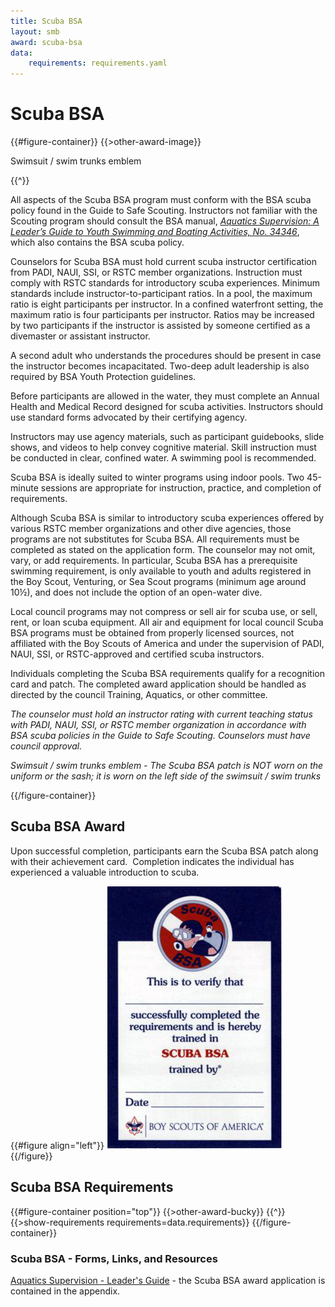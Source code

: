```yaml
---
title: Scuba BSA
layout: smb
award: scuba-bsa
data:
    requirements: requirements.yaml
---
```


# Scuba BSA

{{#figure-container}}
{{>other-award-image}}
<p>Swimsuit / swim trunks emblem</p>
{{^}}

All aspects of the Scuba BSA program must conform with the BSA scuba policy found in the Guide to Safe Scouting.  Instructors not familiar with the Scouting program should consult the BSA manual, [*Aquatics Supervision: A Leader’s Guide to Youth Swimming and Boating Activities, No. 34346*](../aquatics-guide.pdf), which also contains the BSA scuba policy.

Counselors for Scuba BSA must hold current scuba instructor certification from PADI, NAUI, SSI, or RSTC member organizations. Instruction must comply with RSTC standards for introductory scuba experiences. Minimum standards include instructor-to-participant ratios. In a pool, the maximum ratio is eight participants per instructor. In a confined waterfront setting, the maximum ratio is four participants per instructor. Ratios may be increased by two participants if the instructor is assisted by someone certified as a divemaster or assistant instructor.

A second adult who understands the procedures should be present in case the instructor becomes incapacitated.  Two-deep adult leadership is also required by BSA Youth Protection guidelines.

Before participants are allowed in the water, they must complete an Annual Health and Medical Record designed for scuba activities. Instructors should use standard forms advocated by their certifying agency.

Instructors may use agency materials, such as participant guidebooks, slide shows, and videos to help convey cognitive material. Skill instruction must be conducted in clear, confined water. A swimming pool is recommended.

Scuba BSA is ideally suited to winter programs using indoor pools. Two 45-minute sessions are appropriate for instruction, practice, and completion of requirements.

Although Scuba BSA is similar to introductory scuba experiences offered by various RSTC member organizations and other dive agencies, those programs are not substitutes for Scuba BSA. All requirements must be completed as stated on the application form. The counselor may not omit, vary, or add requirements. In particular, Scuba BSA has a prerequisite swimming requirement, is only available to youth and adults registered in the Boy Scout, Venturing, or Sea Scout programs (minimum age around 10½), and does not include the option of an open-water dive.

Local council programs may not compress or sell air for scuba use, or sell, rent, or loan scuba equipment. All air and equipment for local council Scuba BSA programs must be obtained from properly licensed sources, not affiliated with the Boy Scouts of America and under the supervision of PADI, NAUI, SSI, or RSTC-approved and certified scuba instructors.

Individuals completing the Scuba BSA requirements qualify for a recognition card and patch. The completed award application should be handled as directed by the council Training, Aquatics, or other committee.

*The counselor must hold an instructor rating with current teaching status with PADI, NAUI, SSI, or RSTC member organization in accordance with BSA scuba policies in the Guide to Safe Scouting. Counselors must have council approval.*

*Swimsuit / swim trunks emblem - The Scuba BSA patch is NOT worn on the uniform or the sash; it is worn on the left side of the swimsuit / swim trunks*

{{/figure-container}}

## Scuba BSA Award

Upon successful completion, participants earn the Scuba BSA patch along with their achievement card.  Completion indicates the individual has experienced a valuable introduction to scuba.

{{#figure align="left"}}
<img src="scuba-bsa-card-front.jpg" class="W(100%) H(a)" />
{{/figure}}

## Scuba BSA Requirements

{{#figure-container position="top"}}
{{>other-award-bucky}}
{{^}}
{{>show-requirements requirements=data.requirements}}
{{/figure-container}}

### Scuba BSA - Forms, Links, and Resources

[Aquatics Supervision - Leader's Guide](../aquatics-guide.pdf) - the Scuba BSA award application is contained in the appendix.
